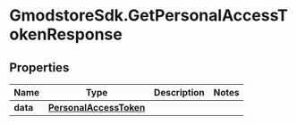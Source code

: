 # GmodstoreSdk.GetPersonalAccessTokenResponse

## Properties

Name | Type | Description | Notes
------------ | ------------- | ------------- | -------------
**data** | [**PersonalAccessToken**](PersonalAccessToken.md) |  | 


